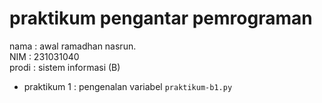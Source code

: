 # praktikum pengantar pemrograman
<div> nama : awal ramadhan nasrun. <div>
<div> NIM : 231031040 <div>
<div> prodi : sistem informasi (B) <div>

* praktikum 1 : pengenalan variabel `praktikum-b1.py`
